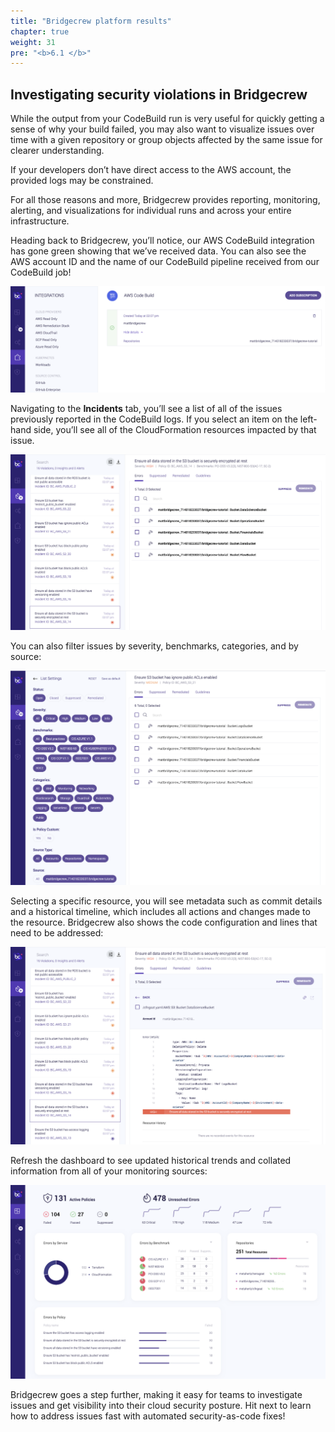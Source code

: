 ```yaml
---
title: "Bridgecrew platform results"
chapter: true
weight: 31
pre: "<b>6.1 </b>"
---
```


## Investigating security violations in Bridgecrew

While the output from your CodeBuild run is very useful for quickly getting a sense of why your build failed, you may also want to visualize issues over time with a given repository or group objects affected by the same issue for clearer understanding.

If your developers don’t have direct access to the AWS account, the provided logs may be constrained.

For all those reasons and more, Bridgecrew provides reporting, monitoring, alerting, and visualizations for individual runs and across your entire infrastructure.


Heading back to Bridgecrew, you’ll notice, our AWS CodeBuild integration has gone green showing that we’ve received data. You can also see the AWS account ID and the name of our CodeBuild pipeline received from our CodeBuild job!

![AWS Sucessfull Bridgecrew Integration](./images/runpipeline-dashboard-1.png "AWS Sucessfull Bridgecrew Integration")

Navigating to the **Incidents** tab, you’ll see a list of all of the issues previously reported in the CodeBuild logs. If you select an item on the left-hand side, you’ll see all of the CloudFormation resources impacted by that issue. 


![AWS Codebuild errors in Bridgecrew Dashboard](./images/runpipeline-dashboard-3.png "AWS Codebuild errors in Bridgecrew Dashboard")


You can also filter issues by severity, benchmarks, categories, and by source: 

![AWS Codebuild errors in Bridgecrew Dashboard](./images/runpipeline-dashboard-2.png "AWS Codebuild errors in Bridgecrew Dashboard")

Selecting a specific resource, you will see metadata such as commit details and a historical timeline, which includes all actions and changes made to the resource. Bridgecrew also shows the code configuration and lines that need to be addressed:

![AWS Codebuild errors in Bridgecrew Dashboard](./images/runpipeline-dashboard-4.png "AWS Codebuild errors in Bridgecrew Dashboard")

Refresh the dashboard to see updated historical trends and collated information from all of your monitoring sources:

![AWS Codebuild errors in Bridgecrew Dashboard](./images/runpipeline-dashboard-dash-1.png "AWS Codebuild errors in Bridgecrew Dashboard")

Bridgecrew goes a step further, making it easy for teams to investigate issues and get visibility into their cloud security posture. Hit next to learn how to address issues fast with automated security-as-code fixes!